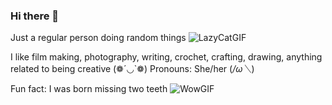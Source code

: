 ### Hi there 👋 
Just a regular person doing random things ![LazyCatGIF](https://user-images.githubusercontent.com/111906373/196325629-843411aa-9c93-4bb7-a4c4-3c120c7718b3.gif)


I like film making, photography, writing, crochet, crafting, drawing, anything related to being creative (❁´◡`❁)
Pronouns: She/her (*/ω＼*)



Fun fact: I was born missing two teeth ![WowGIF](https://user-images.githubusercontent.com/111906373/196325840-e54d52aa-c1ae-4cb9-832f-cdd1162b39f0.gif)
<!--
**AnnaLiu78/AnnaLiu78** is a ✨ _special_ ✨ repository because its `README.md` (this file) appears on your GitHub profile.

Here are some ideas to get you started:

- 🔭 I’m currently working on ...
- 🌱 I’m currently learning ...
- 👯 I’m looking to collaborate on ...
- 🤔 I’m looking for help with ...
- 💬 Ask me about ...
- 📫 How to reach me: ...
- 😄 Pronouns: ...
- ⚡ Fun fact: ...
-->

